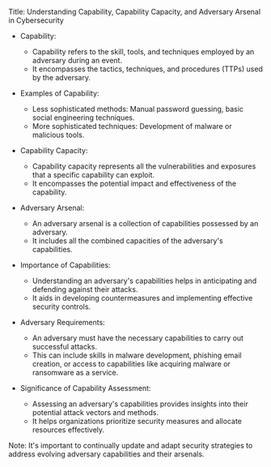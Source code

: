 Title: Understanding Capability, Capability Capacity, and Adversary Arsenal in Cybersecurity

- Capability:
  - Capability refers to the skill, tools, and techniques employed by an adversary during an event.
  - It encompasses the tactics, techniques, and procedures (TTPs) used by the adversary.

- Examples of Capability:
  - Less sophisticated methods: Manual password guessing, basic social engineering techniques.
  - More sophisticated techniques: Development of malware or malicious tools.

- Capability Capacity:
  - Capability capacity represents all the vulnerabilities and exposures that a specific capability can exploit.
  - It encompasses the potential impact and effectiveness of the capability.

- Adversary Arsenal:
  - An adversary arsenal is a collection of capabilities possessed by an adversary.
  - It includes all the combined capacities of the adversary's capabilities.

- Importance of Capabilities:
  - Understanding an adversary's capabilities helps in anticipating and defending against their attacks.
  - It aids in developing countermeasures and implementing effective security controls.

- Adversary Requirements:
  - An adversary must have the necessary capabilities to carry out successful attacks.
  - This can include skills in malware development, phishing email creation, or access to capabilities like acquiring malware or ransomware as a service.

- Significance of Capability Assessment:
  - Assessing an adversary's capabilities provides insights into their potential attack vectors and methods.
  - It helps organizations prioritize security measures and allocate resources effectively.

Note: It's important to continually update and adapt security strategies to address evolving adversary capabilities and their arsenals.